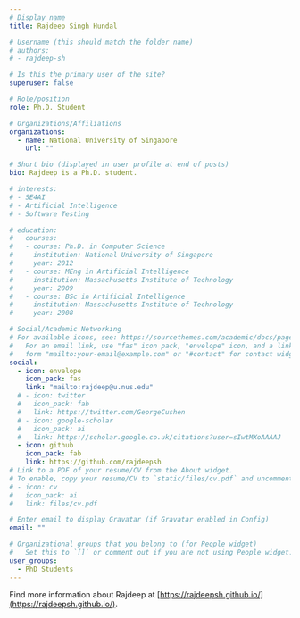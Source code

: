 ```yaml
---
# Display name
title: Rajdeep Singh Hundal

# Username (this should match the folder name)
# authors:
# - rajdeep-sh

# Is this the primary user of the site?
superuser: false

# Role/position
role: Ph.D. Student

# Organizations/Affiliations
organizations:
  - name: National University of Singapore
    url: ""

# Short bio (displayed in user profile at end of posts)
bio: Rajdeep is a Ph.D. student.

# interests:
# - SE4AI
# - Artificial Intelligence
# - Software Testing

# education:
#   courses:
#   - course: Ph.D. in Computer Science
#     institution: National University of Singapore
#     year: 2012
#   - course: MEng in Artificial Intelligence
#     institution: Massachusetts Institute of Technology
#     year: 2009
#   - course: BSc in Artificial Intelligence
#     institution: Massachusetts Institute of Technology
#     year: 2008

# Social/Academic Networking
# For available icons, see: https://sourcethemes.com/academic/docs/page-builder/#icons
#   For an email link, use "fas" icon pack, "envelope" icon, and a link in the
#   form "mailto:your-email@example.com" or "#contact" for contact widget.
social:
  - icon: envelope
    icon_pack: fas
    link: "mailto:rajdeep@u.nus.edu"
  # - icon: twitter
  #   icon_pack: fab
  #   link: https://twitter.com/GeorgeCushen
  # - icon: google-scholar
  #   icon_pack: ai
  #   link: https://scholar.google.co.uk/citations?user=sIwtMXoAAAAJ
  - icon: github
    icon_pack: fab
    link: https://github.com/rajdeepsh
# Link to a PDF of your resume/CV from the About widget.
# To enable, copy your resume/CV to `static/files/cv.pdf` and uncomment the lines below.
# - icon: cv
#   icon_pack: ai
#   link: files/cv.pdf

# Enter email to display Gravatar (if Gravatar enabled in Config)
email: ""

# Organizational groups that you belong to (for People widget)
#   Set this to `[]` or comment out if you are not using People widget.
user_groups:
  - PhD Students
---
```


<!-- Rajdeep is currently pursuing a Ph.D. in Computer Science at [NUS](https://nus.edu.sg/), where he also completed both his Master's in Computer Science and Bachelor's in Computer Engineering. He currently serves as a Graduate Tutor at [NUS](https://nus.edu.sg/), teaching CS4218 Software Testing. His research focuses on SE4AI, Software Testing, and Reinforcement Learning. -->

Find more information about Rajdeep at [https://rajdeepsh.github.io/](https://rajdeepsh.github.io/).
